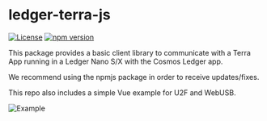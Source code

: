 # ledger-terra-js

[![License](https://img.shields.io/badge/License-Apache%202.0-blue.svg)](https://opensource.org/licenses/Apache-2.0)
[![npm version](https://badge.fury.io/js/ledger-cosmos-js.svg)](https://badge.fury.io/js/ledger-terra-js)

This package provides a basic client library to communicate with a Terra App running in a Ledger Nano S/X with the Cosmos Ledger app.

We recommend using the npmjs package in order to receive updates/fixes.

This repo also includes a simple Vue example for U2F and WebUSB.

![Example](docs/example.png)

